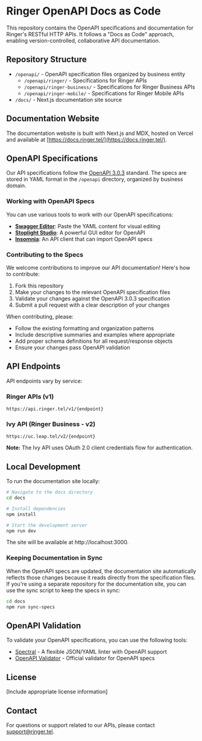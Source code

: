 # Ringer OpenAPI Docs as Code

This repository contains the OpenAPI specifications and documentation for Ringer's RESTful HTTP APIs. It follows a "Docs as Code" approach, enabling version-controlled, collaborative API documentation.

## Repository Structure

- `/openapi/` - OpenAPI specification files organized by business entity
  - `/openapi/ringer/` - Specifications for Ringer APIs
  - `/openapi/ringer-business/` - Specifications for Ringer Business APIs
  - `/openapi/ringer-mobile/` - Specifications for Ringer Mobile APIs
- `/docs/` - Next.js documentation site source

## Documentation Website

The documentation website is built with Next.js and MDX, hosted on Vercel and available at [https://docs.ringer.tel/](https://docs.ringer.tel/).

## OpenAPI Specifications

Our API specifications follow the [OpenAPI 3.0.3](https://spec.openapis.org/oas/v3.0.3) standard. The specs are stored in YAML format in the `/openapi` directory, organized by business domain.

### Working with OpenAPI Specs

You can use various tools to work with our OpenAPI specifications:

- **[Swagger Editor](https://editor.swagger.io/)**: Paste the YAML content for visual editing
- **[Stoplight Studio](https://stoplight.io/studio)**: A powerful GUI editor for OpenAPI
- **[Insomnia](https://insomnia.rest/)**: An API client that can import OpenAPI specs

### Contributing to the Specs

We welcome contributions to improve our API documentation! Here's how to contribute:

1. Fork this repository
2. Make your changes to the relevant OpenAPI specification files
3. Validate your changes against the OpenAPI 3.0.3 specification
4. Submit a pull request with a clear description of your changes

When contributing, please:

- Follow the existing formatting and organization patterns
- Include descriptive summaries and examples where appropriate
- Add proper schema definitions for all request/response objects
- Ensure your changes pass OpenAPI validation

## API Endpoints

API endpoints vary by service:

### Ringer APIs (v1)
```
https://api.ringer.tel/v1/{endpoint}
```

### Ivy API (Ringer Business - v2)
```
https://uc.leap.tel/v2/{endpoint}
```

**Note:** The Ivy API uses OAuth 2.0 client credentials flow for authentication.

## Local Development

To run the documentation site locally:

```bash
# Navigate to the docs directory
cd docs

# Install dependencies
npm install

# Start the development server
npm run dev
```

The site will be available at http://localhost:3000.

### Keeping Documentation in Sync

When the OpenAPI specs are updated, the documentation site automatically reflects those changes because it reads directly from the specification files. If you're using a separate repository for the documentation site, you can use the sync script to keep the specs in sync:

```bash
cd docs
npm run sync-specs
```

## OpenAPI Validation

To validate your OpenAPI specifications, you can use the following tools:

- [Spectral](https://github.com/stoplightio/spectral) - A flexible JSON/YAML linter with OpenAPI support
- [OpenAPI Validator](https://github.com/OpenAPITools/openapi-validator) - Official validator for OpenAPI specs

## License

[Include appropriate license information]

## Contact

For questions or support related to our APIs, please contact [support@ringer.tel](mailto:support@ringer.tel). 
